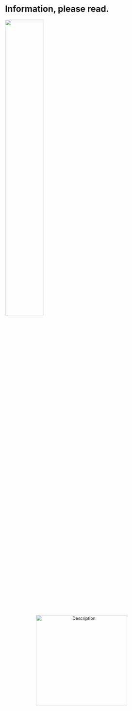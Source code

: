 # Information, please read.
<img src="https://i.postimg.cc/kgnmctR2/Picsart-25-05-28-17-41-21-678.png" width=50% height=50%>
<p align="center">
    <img src="https://i.postimg.cc/kgnmctR2/Picsart-25-05-28-17-41-21-678.png" alt="Description" width="300">
</p>
